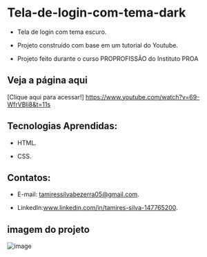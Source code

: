 # Tela-de-login-com-tema-dark

 - Tela de login com tema escuro.
   
 - Projeto construído com base em um tutorial do Youtube.

 - Projeto feito durante o curso PROPROFISSÃO do Instituto PROA
   
## Veja a página aqui

 [Clique aqui para acessar!] https://www.youtube.com/watch?v=69-WfrVBli8&t=11s 
   
## Tecnologias Aprendidas:
 - HTML.
   
 - CSS.

## Contatos:
 - E-mail: tamiressilvabezerra05@gmail.com.
   
 - LinkedIn:www.linkedin.com/in/tamires-silva-147765200.

    
    
## imagem do projeto
![image](https://github.com/tamiressil/Tela-de-login-com-tema-dark/assets/163886976/543f62f7-2a62-4e4d-824a-47f53e2c68d9)





